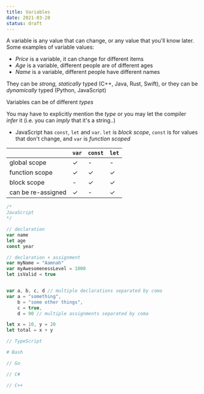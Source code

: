 ```yaml
---
title: Variables
date: 2021-03-28
status: draft
---
```


A variable is any value that can change, or any value that you'll know later. Some examples of variable values:

- _Price_ is a variable, it can change for different items
- _Age_ is a variable, different people are of different ages
- _Name_ is a variable, different people have different names

They can be _strong, statically_ typed (C++, Java, Rust, Swift), or they can be _dynamically_ typed (Python, JavaScript)

Variables can be of different _types_

You may have to explicitly mention the _type_ or you may let the compiler _infer_ it (i.e. you can _imply_ that it's a string..)

- JavaScript has `const`, `let` and `var`. `let` is _block scope_, `const` is for values that don't change, and `var` is _function scoped_

|                    | `var`   | `const` | `let`   |
| ------------------ | ------- | ------- | ------- |
| global scope       | &check; | -       | -       |
| function scope     | &check; | &check; | &check; |
| block scope        | -       | &check; | &check; |
| can be re-assigned | &check; | -       | &check; |

```js
/*
JavaScript
*/

// declaration
var name
let age
const year

// declaration + assignment
var myName = "Aamnah"
var myAwesomenessLevel = 1000
let isValid = true


var a, b, c, d // multiple declarations separated by coma
var a = "something",
    b = "some other things",
    c = true,
    d = 90 // multiple assignments separated by coma

let x = 10, y = 20
let total = x + y
```

```ts
// TypeScript
```

```bash
# Bash

```

```go
// Go
```

```csharp
// C#

```

```cpp
// C++

```
